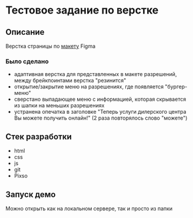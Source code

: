 # Тестовое задание по верстке

## Описание

Верстка страницы по [макету](https://www.figma.com/file/hqBaMpzKjCmqSpoBIZz12N/%D0%A2%D0%B5%D1%81%D1%82%D0%BE%D0%B2%D0%BE%D0%B5-%D0%B2%D0%B5%D1%80%D1%81%D1%82%D0%BA%D0%B0?type=design&node-id=0-1&mode=design&t=smdAlrZpzyPoogXw-0) Figma 

### Было сделано

- адаптивная верстка для представленных в макете разрешений, между брейкпоинтами верстка "резинится"
- открытие/закрытие меню на разрешениях, где появляется "бургер-меню"
- сверстано выпадающее меню с информацией, которая скрывается из шапки на меньших разрешениях
- устранена опечатка в заголовке "Теперь услуги дилерского центра Вы можете получить онлайн!" (2 раза повторялось слово "можете")


## Стек разработки

- html
- css
- js
- git
- Pixso

## Запуск демо
Можно открыть как на локальном сервере, так и просто из папки